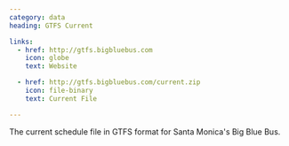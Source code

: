 ```yaml
---
category: data
heading: GTFS Current

links:
  - href: http://gtfs.bigbluebus.com
    icon: globe
    text: Website

  - href: http://gtfs.bigbluebus.com/current.zip
    icon: file-binary
    text: Current File

---
```


The current schedule file in GTFS format for Santa Monica's Big Blue Bus.